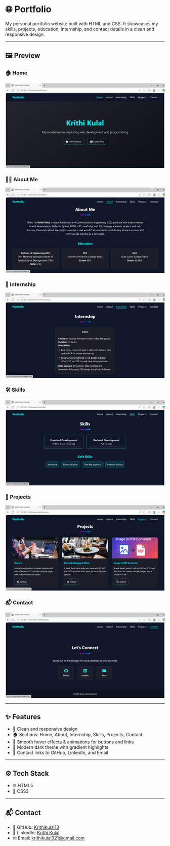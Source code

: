 # 🌐 Portfolio 

My personal portfolio website built with HTML and CSS. It showcases my skills, projects, education, internship, and contact details in a clean and responsive design.

---

## 🖼 Preview

### 🏠 Home
![Home](https://github.com/Krithikulal13/Portfolio/blob/main/Home.png)

### 👩‍💻 About Me
![About](https://github.com/Krithikulal13/Portfolio/blob/main/About.png)

### 💼 Internship
![Internship](https://github.com/Krithikulal13/Portfolio/blob/main/Internship.png)

### 🛠 Skills
![Skills](https://github.com/Krithikulal13/Portfolio/blob/main/Skills.png)

### 📂 Projects
![Projects](https://github.com/Krithikulal13/Portfolio/blob/main/Projects.png)

### 📬 Contact
![Contact](https://github.com/Krithikulal13/Portfolio/blob/main/Contact.png)

---
## ✨ Features
- 📱 Clean and responsive design 
- 🏠 Sections: Home, About, Internship, Skills, Projects, Contact   
- 🎨 Smooth hover effects & animations for buttons and links   
- 🌙 Modern dark theme with gradient highlights   
- 🔗 Contact links to GitHub, LinkedIn, and Email   

---

## ⚙ Tech Stack
- 🌐 HTML5 
- 🎨 CSS3 

---

## 📬 Contact
- 🐙 GitHub: [Krithikulal13](https://github.com/Krithikulal13)  
- 💼 LinkedIn: [Krithi Kulal](https://www.linkedin.com/in/krithi-kulal-7b0a082ab/)  
- ✉ Email: [krithikulal321@gmail.com](mailto:krithikulal321@gmail.com)
